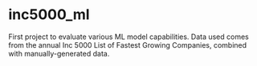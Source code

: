 # inc5000_ml
First project to evaluate various ML model capabilities. Data used comes from the annual Inc 5000 List of Fastest Growing Companies, combined with manually-generated data.
